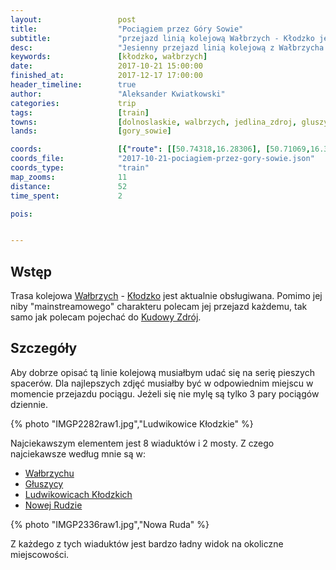```yaml
---
layout:                 post
title:                  "Pociągiem przez Góry Sowie"
subtitle:               "przejazd linią kolejową Wałbrzych - Kłodzko jesienią"
desc:                   "Jesienny przejazd linią kolejową z Wałbrzycha do Kłodzka. Jest to jedna z dwóch najciekawszych linii kolejowych w Polsce. Tak jak jadąc do Kudowej Zdrój ma się wspaniałe widoki na góry, tak tutaj ma się wspaniałe widoki na miejscowości w dolinie."
keywords:               [kłodzko, wałbrzych]
date:                   2017-10-21 15:00:00
finished_at:            2017-12-17 17:00:00
header_timeline:        true
author:                 "Aleksander Kwiatkowski"
categories:             trip
tags:                   [train]
towns:                  [dolnoslaskie, walbrzych, jedlina_zdroj, gluszyca, nowa_ruda, radkow, klodzko]
lands:                  [gory_sowie]

coords:                 [{"route": [[50.74318,16.28306], [50.71069,16.34451], [50.63476,16.42416], [50.57767,16.50570], [50.54463,16.47652], [50.45138,16.65659]], "type": "train"}]
coords_file:            "2017-10-21-pociagiem-przez-gory-sowie.json"
coords_type:            "train"
map_zooms:              11
distance:               52
time_spent:             2

pois:


---
```


[wiki-linia-286]: https://pl.wikipedia.org/wiki/Linia_kolejowa_nr_286
[wiki-walbrzych]: https://pl.wikipedia.org/wiki/Wa%C5%82brzych
[wiki-klodzko]: https://pl.wikipedia.org/wiki/K%C5%82odzko
[wiki-kudowa-zdroj]: https://pl.wikipedia.org/wiki/Kudowa-Zdr%C3%B3j
[wiki-gluszyca]: https://pl.wikipedia.org/wiki/G%C5%82uszyca
[wiki-ludwikowice-klodzkie]: https://pl.wikipedia.org/wiki/Ludwikowice_K%C5%82odzkie
[wiki-nowa-ruda]: https://pl.wikipedia.org/wiki/Nowa_Ruda


Wstęp
-----

Trasa kolejowa [Wałbrzych][wiki-walbrzych] - [Kłodzko][wiki-klodzko] jest
aktualnie obsługiwana. Pomimo jej niby "mainstreamowego" charakteru polecam
jej przejazd każdemu, tak samo jak polecam pojechać do [Kudowy Zdrój][wiki-kudowa-zdroj].

Szczegóły
---------

Aby dobrze opisać tą linie kolejową musiałbym udać się na serię pieszych spacerów.
Dla najlepszych zdjęć musiałby być w odpowiednim miejscu w momencie przejazdu
pociągu. Jeżeli się nie mylę są tylko 3 pary pociągów dziennie.

{% photo "IMGP2282raw1.jpg","Ludwikowice Kłodzkie" %}

Najciekawszym elementem jest 8 wiaduktów i 2 mosty. Z czego najciekawsze według mnie są w:

* [Wałbrzychu][wiki-walbrzych]
* [Głuszycy][wiki-gluszyca]
* [Ludwikowicach Kłodzkich][wiki-ludwikowice-klodzkie]
* [Nowej Rudzie][wiki-nowa-ruda]

{% photo "IMGP2336raw1.jpg","Nowa Ruda" %}

Z każdego z tych wiaduktów jest bardzo ładny widok na okoliczne miejscowości.
